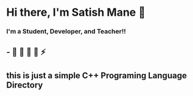 # Hi there, I'm Satish Mane 👋

### I'm a Student, Developer, and Teacher!!

## - 🔭 🌱  👯 🥅 ⚡
## this is just a simple C++ Programing Language Directory